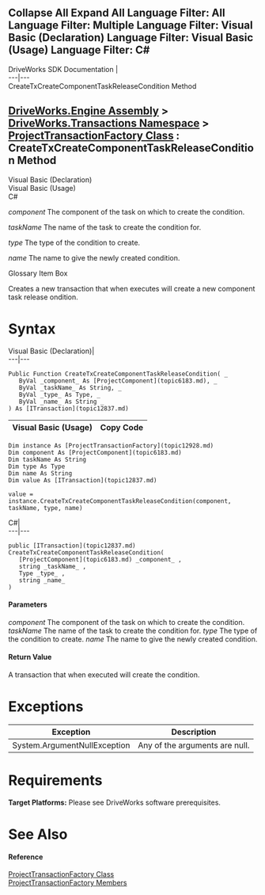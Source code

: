 Collapse All Expand All Language Filter: All  Language Filter: Multiple  Language Filter: Visual Basic (Declaration) Language Filter: Visual Basic (Usage) Language Filter: C#  
---  
DriveWorks SDK Documentation  |   
---|---  
CreateTxCreateComponentTaskReleaseCondition Method   
  
[DriveWorks.Engine Assembly](topic2156.md) > [DriveWorks.Transactions Namespace](topic12835.md) > [ProjectTransactionFactory Class](topic12928.md) : CreateTxCreateComponentTaskReleaseCondition Method  
---  
  
Visual Basic (Declaration)    
Visual Basic (Usage)    
C# 

_component_
    The component of the task on which to create the condition.

_taskName_
    The name of the task to create the condition for.

_type_
    The type of the condition to create.

_name_
    The name to give the newly created condition.

Glossary Item Box

Creates a new transaction that when executes will create a new component task release ondition. 

# Syntax

Visual Basic (Declaration)|   
---|---  
      
    
    Public Function CreateTxCreateComponentTaskReleaseCondition( _
       ByVal _component_ As [ProjectComponent](topic6183.md), _
       ByVal _taskName_ As String, _
       ByVal _type_ As Type, _
       ByVal _name_ As String _
    ) As [ITransaction](topic12837.md)  
  
Visual Basic (Usage)| Copy Code  
---|---  
      
    
    Dim instance As [ProjectTransactionFactory](topic12928.md)
    Dim component As [ProjectComponent](topic6183.md)
    Dim taskName As String
    Dim type As Type
    Dim name As String
    Dim value As [ITransaction](topic12837.md)
     
    value = instance.CreateTxCreateComponentTaskReleaseCondition(component, taskName, type, name)  
  
C#|   
---|---  
      
    
    public [ITransaction](topic12837.md) CreateTxCreateComponentTaskReleaseCondition( 
       [ProjectComponent](topic6183.md) _component_ ,
       string _taskName_ ,
       Type _type_ ,
       string _name_
    )  
  
#### Parameters

 _component_
    The component of the task on which to create the condition.
_taskName_
    The name of the task to create the condition for.
_type_
    The type of the condition to create.
_name_
    The name to give the newly created condition.

#### Return Value

A transaction that when executed will create the condition.

# Exceptions

Exception| Description  
---|---  
System.ArgumentNullException| Any of the arguments are null.  
  
# Requirements

**Target Platforms:** Please see DriveWorks software prerequisites.

# See Also

#### Reference

[ProjectTransactionFactory Class](topic12928.md)   
[ProjectTransactionFactory Members](topic12929.md)


